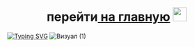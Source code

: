 <h1 align="center">перейти<a href="https://dima455689.github.io/ctrl-c_ctrl-v//" target="_blank"> на главную</a> 
<img src="https://dima455689.github.io/ctrl-c_ctrl-v/" height="32"/></h1>

 <!---Пример кода-->
[![Typing SVG](https://readme-typing-svg.herokuapp.com?color=%2336BCF7&lines=uchi+kuzbass)](https://git.io/typing-svg)
![Визуал (1)](https://github.com/dima455689/ctrl-c_ctrl-v/assets/149286404/3e76ea8d-2730-48da-bd55-1ffe3718a86c)



